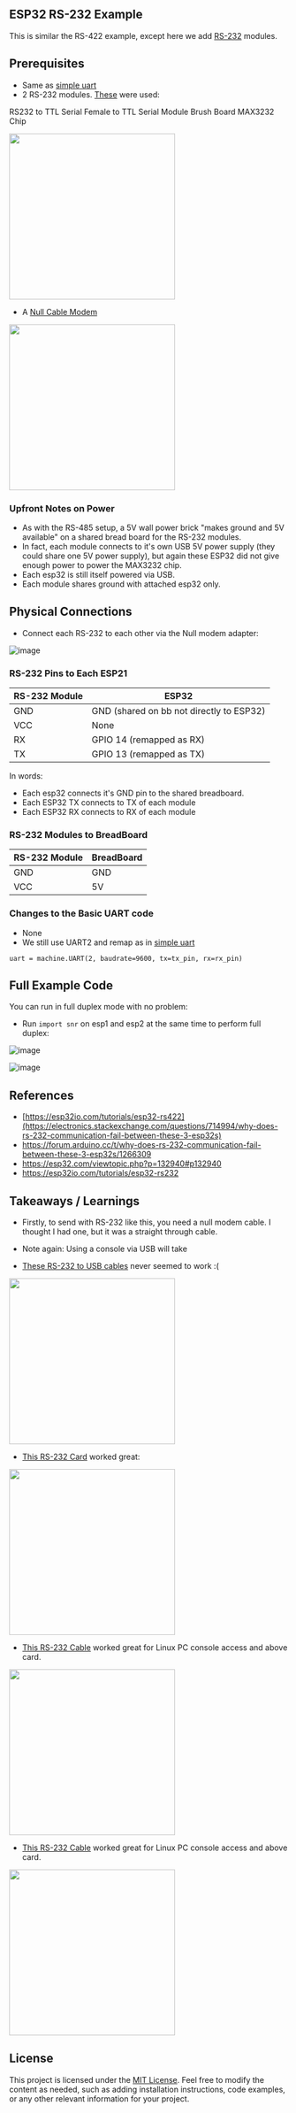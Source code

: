 ## ESP32 RS-232 Example
This is similar the  RS-422 example, except here we add [RS-232](https://en.wikipedia.org/wiki/RS-232) modules.


## Prerequisites

- Same as [simple uart](https://github.com/jouellnyc/UART/tree/main/esp32_simple)
- 2 RS-232 modules. [These](https://www.temu.com/goods.html?_bg_fs=1&goods_id=601099542772145&sku_id=17592327600831&_x_sessn_id=21k411z4l6) were used:

RS232 to TTL Serial Female to TTL Serial Module Brush Board MAX3232 Chip

<img src="https://github.com/jouellnyc/UART/assets/32470508/9ff61f73-2542-426c-bbb5-d68ff70ddc3f" width="300" height="300">

- A [Null Cable Modem](https://www.amazon.com/dp/B000F43X4G)

<img src="https://github.com/jouellnyc/UART/assets/32470508/426196c1-08da-4bce-9e91-5fbc50ef5278" width="300" height="300">
 
###  Upfront Notes on Power

- As with the RS-485 setup, a 5V wall power brick "makes ground and 5V available" on a shared bread board for the RS-232 modules.
- In fact, each module connects to it's own USB 5V power supply (they could share one 5V power supply), but again these ESP32 did not give enough power to power the MAX3232 chip.
- Each esp32 is still itself powered via USB.
- Each module shares ground with attached esp32 only.

## Physical Connections

- Connect each RS-232 to each other via the Null modem adapter:

![image](https://github.com/jouellnyc/UART/assets/32470508/55b289d6-07d1-4612-a918-f569b2e734af)
  
###  RS-232 Pins to Each ESP21

| RS-232 Module | ESP32          |
|------------------------|----------------|
| GND   | GND (shared on bb not directly to ESP32)  |
| VCC   | None|
| RX | GPIO 14 (remapped as RX)|
| TX | GPIO 13 (remapped as TX)|

In words:

- Each esp32 connects it's GND pin to the shared breadboard.
- Each ESP32 TX connects to TX of each module
- Each ESP32 RX connects to RX of each module

###  RS-232 Modules to BreadBoard
| RS-232 Module | BreadBoard|
|------------------------|----------------|
| GND   | GND |
| VCC   | 5V|


### Changes to the Basic UART code

- None
- We still use UART2 and remap as in  [simple uart](https://github.com/jouellnyc/UART/tree/main/esp32_simple)

```
uart = machine.UART(2, baudrate=9600, tx=tx_pin, rx=rx_pin)
```

## Full Example Code

You can run in full duplex mode with no problem:

- Run `import snr` on esp1 and esp2 at the same time to perform full duplex:

![image](https://github.com/jouellnyc/UART/assets/32470508/bea893f1-dbe4-4250-bae1-d22cf286f36a)

![image](https://github.com/jouellnyc/UART/assets/32470508/a82f34fc-4f28-4987-978e-1641419ca460)


## References 
- [https://esp32io.com/tutorials/esp32-rs422](https://electronics.stackexchange.com/questions/714994/why-does-rs-232-communication-fail-between-these-3-esp32s)
- https://forum.arduino.cc/t/why-does-rs-232-communication-fail-between-these-3-esp32s/1266309
- https://esp32.com/viewtopic.php?p=132940#p132940
- https://esp32io.com/tutorials/esp32-rs232

## Takeaways / Learnings
- Firstly, to send with RS-232 like this, you need a null modem cable. I thought I had one, but it was a straight through cable.
- Note again: Using a console via USB will take

- [These RS-232 to USB cables](https://www.temu.com/goods.html?_bg_fs=1&goods_id=601099534302791&sku_id=17592291701402&_x_sessn_id=tbxee81olz&refer_page_name=bgt_order_detail&refer_page_id=10045_1717371335257_u1x9z3oruh&refer_page_sn=10045) never seemed to work :(
<img src="https://github.com/jouellnyc/UART/assets/32470508/ed79f8ab-8ea2-4ce5-8cad-faeff4246a6e" width="300"> 

- [This RS-232 Card](https://www.amazon.com/gp/product/B07QQHQHK2/ref=ppx_yo_dt_b_search_asin_title?ie=UTF8&psc=1) worked great:
<img src="https://github.com/jouellnyc/UART/assets/32470508/91c9f491-ffd9-4614-b198-86f97700518e" width="300">

- [This RS-232 Cable](https://www.amazon.com/gp/product/B017C402NQ/ref=ppx_yo_dt_b_search_asin_title?ie=UTF8&th=1) worked great for Linux PC console access and above card.
<img src="https://github.com/jouellnyc/UART/assets/32470508/ce792fc3-232e-4fee-9bf0-5968509eb36d" width="300">

- [This RS-232 Cable](https://www.aliexpress.us/item/3256804406490558.html) worked great for Linux PC console access and above card.
<img src="https://github.com/jouellnyc/UART/assets/32470508/6631da8f-42dd-433c-9ffa-0656a2fe5949" width="300">

## License
This project is licensed under the [MIT License](LICENSE).
Feel free to modify the content as needed, such as adding installation instructions, code examples, or any other relevant information for your project.
